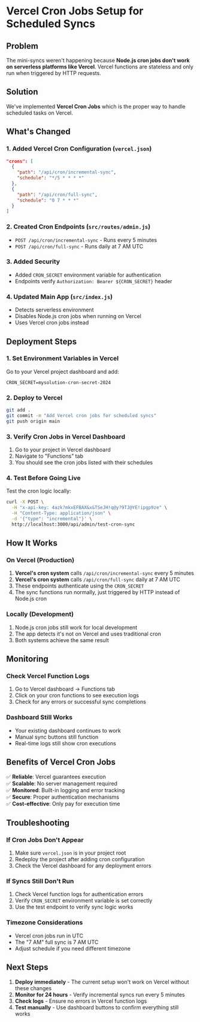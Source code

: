 # Vercel Cron Jobs Setup for Scheduled Syncs

## Problem
The mini-syncs weren't happening because **Node.js cron jobs don't work on serverless platforms like Vercel**. Vercel functions are stateless and only run when triggered by HTTP requests.

## Solution
We've implemented **Vercel Cron Jobs** which is the proper way to handle scheduled tasks on Vercel.

## What's Changed

### 1. Added Vercel Cron Configuration (`vercel.json`)
```json
"crons": [
  {
    "path": "/api/cron/incremental-sync",
    "schedule": "*/5 * * * *"
  },
  {
    "path": "/api/cron/full-sync", 
    "schedule": "0 7 * * *"
  }
]
```

### 2. Created Cron Endpoints (`src/routes/admin.js`)
- `POST /api/cron/incremental-sync` - Runs every 5 minutes
- `POST /api/cron/full-sync` - Runs daily at 7 AM UTC

### 3. Added Security
- Added `CRON_SECRET` environment variable for authentication
- Endpoints verify `Authorization: Bearer ${CRON_SECRET}` header

### 4. Updated Main App (`src/index.js`)
- Detects serverless environment
- Disables Node.js cron jobs when running on Vercel
- Uses Vercel cron jobs instead

## Deployment Steps

### 1. Set Environment Variables in Vercel
Go to your Vercel project dashboard and add:
```
CRON_SECRET=mysolution-cron-secret-2024
```

### 2. Deploy to Vercel
```bash
git add .
git commit -m "Add Vercel cron jobs for scheduled syncs"
git push origin main
```

### 3. Verify Cron Jobs in Vercel Dashboard
1. Go to your project in Vercel dashboard
2. Navigate to "Functions" tab
3. You should see the cron jobs listed with their schedules

### 4. Test Before Going Live
Test the cron logic locally:
```bash
curl -X POST \
  -H "x-api-key: 4azk?mkxEFBAX&x&TSeJH!q@y?9TJ@YE!ipgp9ze" \
  -H "Content-Type: application/json" \
  -d '{"type": "incremental"}' \
  http://localhost:3000/api/admin/test-cron-sync
```

## How It Works

### On Vercel (Production)
1. **Vercel's cron system** calls `/api/cron/incremental-sync` every 5 minutes
2. **Vercel's cron system** calls `/api/cron/full-sync` daily at 7 AM UTC
3. These endpoints authenticate using the `CRON_SECRET`
4. The sync functions run normally, just triggered by HTTP instead of Node.js cron

### Locally (Development)
1. Node.js cron jobs still work for local development
2. The app detects it's not on Vercel and uses traditional cron
3. Both systems achieve the same result

## Monitoring

### Check Vercel Function Logs
1. Go to Vercel dashboard → Functions tab
2. Click on your cron functions to see execution logs
3. Check for any errors or successful sync completions

### Dashboard Still Works
- Your existing dashboard continues to work
- Manual sync buttons still function
- Real-time logs still show cron executions

## Benefits of Vercel Cron Jobs

✅ **Reliable**: Vercel guarantees execution  
✅ **Scalable**: No server management required  
✅ **Monitored**: Built-in logging and error tracking  
✅ **Secure**: Proper authentication mechanisms  
✅ **Cost-effective**: Only pay for execution time  

## Troubleshooting

### If Cron Jobs Don't Appear
1. Make sure `vercel.json` is in your project root
2. Redeploy the project after adding cron configuration
3. Check the Vercel dashboard for any deployment errors

### If Syncs Still Don't Run
1. Check Vercel function logs for authentication errors
2. Verify `CRON_SECRET` environment variable is set correctly
3. Use the test endpoint to verify sync logic works

### Timezone Considerations
- Vercel cron jobs run in UTC
- The "7 AM" full sync is 7 AM UTC
- Adjust schedule if you need different timezone

## Next Steps

1. **Deploy immediately** - The current setup won't work on Vercel without these changes
2. **Monitor for 24 hours** - Verify incremental syncs run every 5 minutes
3. **Check logs** - Ensure no errors in Vercel function logs
4. **Test manually** - Use dashboard buttons to confirm everything still works 